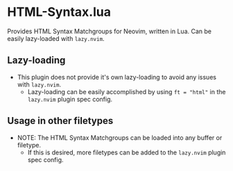 # HTML-Syntax.lua

Provides HTML Syntax Matchgroups for Neovim, written in Lua.
Can be easily lazy-loaded with `lazy.nvim`.


## Lazy-loading

- This plugin does not provide it's own lazy-loading to avoid any issues with `lazy.nvim`.
    - Lazy-loading can be easily accomplished by using `ft = "html"` in the `lazy.nvim`
    plugin spec config.

## Usage in other filetypes

- NOTE: The HTML Syntax Matchgroups can be loaded into any buffer or filetype.
    - If this is desired, more filetypes can be added to the `lazy.nvim` plugin spec config.
